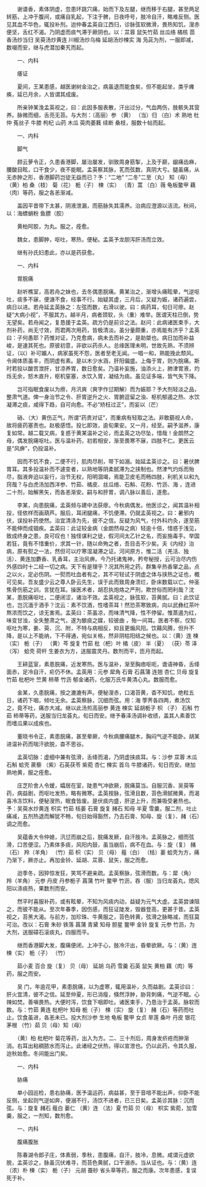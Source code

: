 <!-- { "loadSidebar": true } -->
　　谢谱香，素体阴虚，忽患环跳穴痛，始而下及左腿，继而移于右腿，甚至两足转筋，上冲于腹间，或痛自乳起，下注于髀，日夜呼号，肢冷自汗，略难反侧。医见其血不华色，辄投补剂。迨仲春孟英自江西归，诊脉弦软微滑，畏热知饥，溲赤便坚，舌红不渴。乃阴虚而痰气滞于厥阴也。以：苁蓉 鼠矢竹茹 丝瓜络 橘核 茴香汤炒当归 吴萸汤炒黄连 川椒汤炒乌梅 延胡汤炒楝实 海 凫茈为剂，一服即减，数啜而安，继与虎潜加秦艽而起。

　　一、内科

　　痿证

　　夏间，王某患感，越医谢树金治之，病虽退而能食矣，但不能起坐，类乎瘫痪，延已月余，人皆谓其成废。

　　所亲钟某浼孟英视之，曰：此因多服表散，汗出过分，气血两伤，肢骸失其营养。脉微而细，舌亮无苔。与大剂：（高丽）参 （黄） （当）归 （白）术 熟地 杜仲 菟丝子 牛膝 枸杞 山药 木瓜 萸肉萎蕤 续断 桑枝，服数十帖而起。

　　一、内科

　　脚气

　　顾云萝令正，久患香港脚，屡治屡发，驯致周身筋掣，上及于巅，龈痛齿麻，腰酸目眩，口干食少，夜不能眠。孟英察其脉，芤而弦数，真阴大亏。腿虽痛，从无赤肿之形，香港脚药岂徒无益而已？予：“二地” “二冬”二至（丸） 知（母） （黄）柏 桑（枝） 菊（花） 栀（子） 楝（实） （青）蒿 （白）薇 龟板鳖甲 藕（肉）等药，服之各恙渐减。

　　盖因平昔带下太甚，阴液泄漏，而筋脉失其濡养。治病应澄源以洁流。秋间，以：海螵蛸粉 鱼膘（胶）

　　黄柏阿胶，为丸。服之，痊愈。

　　魏女，患脚肿，呕吐，寒热，便秘。孟英予龙胆泻肝汤而立效。

　　继有孙氏妇患此，亦以是药获愈。

　　一、内科

　　胃脘痛

　　赵听樵室，高若舟之妹也，去冬偶患脘痛。黄某治之，渐增头痛眩晕，气逆呕吐，痰多不寐，便溏不食，经事不行。始疑其虚，三月后，又疑为娠，诸药遍尝，病日以进。若舟延孟英脉之：左弦而数，右滑以驶。曰：病药耳，旬日可瘳。赵疑“大病小视”，不服其方。越半月，病者颈软，头（重）难举。医谓天柱已倒，势无望矣。若舟闻之，复恳援于孟英。疏方仍是前诊之法。赵问：此病诸医束手，大剂补药，尚无寸效，而君两次用药，皆极清淡。虽分量颇重，亦焉能有济乎？孟英曰：子何愚耶？药惟对证，乃克愈病，病未去而补之，是助桀也。病日加而补益峻，是速其死也。原彼初意，非欲以药杀人。总缘医理未明，世故先熟，不须辨证，（以）补可媚人，病家虽死不怨，医者至老无闻。一唱一和，熟能挽此颓风。令阃体质虽丰，而阴虚有素。是以木少水涵，肝阳偏盛。上侮于胃，则为脘痛。斯时若投以酸苦泄肝，甘凉养胃，数日愈矣。乃温补妄施，油添火上，肺津胃液，灼烁无余，怒木直升，枢机窒塞，水饮入胃，凝结为痰。虽见证多端，皆气失下降。

　　岂可指眠食废以为痨，月汛爽（爽字作愆期解）而为娠耶？予大剂轻淡之品，整肃气道。俾一身治节之令、肝胃逆升之火、胃腑逗留之浊、枢机郁遏之热、水饮凝滞之痰，咸得下趋，自可向愈。不必“矫枉过正”，而妄以（芒）

　　硝、（大）黄伤正气，所谓“药贵对证”，而重病有轻取之法。非敢藐视人命，故将疲药塞责也。赵极感悟。投匕即效，逾旬果安。又一月，经至。嗣予滋养，康复如常。越二载又病，复惑于黄某温补之论，而孟英之功尽坠，惜哉！金朗然之母，偶发脘痛呕吐。医与温补药，初若相安，渐至畏寒不寐，四肢不仁。更医云是“风痹”，仍投温补。

　　因而不饥不食，二便不行，肌肉尽削，带下如溺。始延孟英诊之。曰：暑伏脾胃耳。其多投温补而不遽变者，以熟地等阴柔腻滞为之挟制也。然津气灼烁而殆尽，脂液奔迫以妄行，治节无权，阳明涸竭，焉能卫皮毛而畅四肢，利机关以和九窍哉？与白虎汤加西洋参、竹茹、橘皮、丝瓜络、石斛、花粉、竹沥、海 ，连进二十剂，始解黑矢，而各恙渐安。嗣与和肝胃，调八脉以善后，遂愈。

　　李某，向患脘痛，孟英频与建中法获瘳。今秋病偶发。他医诊之，闻其温补相投，径依样而画葫芦。服后，耳闭腿痛，不饥便滞。仍就孟英视之。曰：暑邪内伏，误投补药使然。治宜清涤为先，彼不之信。反疑为风气，付外科灼灸，遂至筋不能伸而成锢疾。孟英曰：此证较金病（金朗然母之病）轻逾十倍，惜惑于浅见，致成终身之患，良可叹也！独怪谋利之徒，假河间太乙针之名，而妄施毒手。举国若狂，竟有不惜重价，求其一针，随以命殉之者，吾目击不少矣。夫《内经》治病，原有熨之一法，然但可以疗寒湿凝滞之证。河间原方，惟二活（羌活、独活）、黄连加麝香、乳香耳，主治风痹。今乃托诸鬼神，矜夸秘授，云可治尽内伤外感四时十二经一切之病。天下有是理乎？况其所用之药，群集辛热香窜之品，点之以火，定必伤阴。一熨而吐血者有之，其不可轻试于阴虚之体与挟热之证也，概可见矣。吾友盛少云之尊人卧云先生，误于此而致周身溃烂，卧床数载以亡。仲圣焦骨伤筋之训，言犹在耳。操医术者，胡忍执炮烙之严刑，欺世俗而罔利哉？沈某，患脘痛呕吐，二便闭涩，诸治不效。孟英视之，脉弦软，苔黄腻。曰：此饮证也，岂沉湎于酒手？沈云：素不饮酒，性嗜茶耳！然恐茶寒致病，向以武彝红茶叶熬浓而饮之，谅无害焉。孟英曰：茶虽凉，而味清气降，性不停留。惟蒸遏为红，味变甘浊，全失整肃之气，遂为酿痰之媒，较彼曲 ，殆一间耳。医者不察，仅知呕吐为寒，姜、萸、沉、附，不特与病相反，抑且更煽风阳。饮藉风腾，但升不降，是以上不能纳，下不得通，宛似关格，然非阴枯阳结之候也。以：（黄）连 楝（实） 栀（子） （黄）芩 旋复 竹茹 枇（杷）叶 橘（皮） 半（夏） （茯）苓 泽（泻） 蛤壳 荷杆 生姜衣为方，送服震灵丹。数剂而平，匝月而起。

　　王耕蓝室，素患脘痛，近发寒热。医与温补，渐至胸痞呕呃，谵语神昏，舌绛面赤，足冷自汗，疟仍不休。孟英用：元参 犀角 石膏 石菖蒲 连翘 杏仁 贝母 旋复 竹茹 枇杷叶 竺黄 柿蒂 竹沥 郁金诸药，化服万氏牛黄清心丸。数服而愈。

　　金某，久患脘痛，按之漉漉有声。便秘溲赤，口渴苔黄，杳不知饥，绝粒五日，诸药下咽，倾吐无余。孟英察脉，沉细而弦。用：海 荸荠各四两，煮汤饮之，竟不吐，痛亦大减。继以此汤煎高丽参 黄连 楝实 延胡栀子 枳 （子） 石斛 竹茹 柿蒂等药，送服当归龙荟丸，旬日而安。继予春泽汤调补收绩，盖其人素善饮而嗜瓜果以成疾也。

　　董晓书令正，素患脘痛，甚至晕厥，今秋病腰痛腿木，胸闷气逆不能卧。胡某进温补药而喘汗欲脱，杳不思谷。

　　孟英切脉：虚细中兼有弦滑，舌绛而渴，乃阴虚挟痰耳。与：沙参 苁蓉 木瓜 石斛 蛤壳 蒺藜 （紫）石英茯苓 紫菀 杏仁 楝实 首乌 牛膝诸药，旬日而安。继加熟地黄，服之痊愈。

　　庄芝阶舍人令嫒，孀居在室，陡患气冲欲厥，脘痛莫当。自服沉香、吴萸等药，病益剧，而呕吐发热，略有微寒。孟英按脉，弦滑且数，苔色滑腻微黄，而渴喜冷冻饮料，便秘溲热，眠食皆废。是伏痰内盛，肝逆上升，而兼吸受暑热也。予：吴萸水炒黄连 枳实 竹茹 栝蒌 石膏 旋复 赭石 知母 半夏 雪羹，服二剂，吐止痛减，五剂热退而解犹不畅，旬日始得豁然，乃去石膏、知母、旋（复）、赭（石）调之而愈。

　　吴蕴香大令仲媳，汛愆而崩之后，脘痛发厥，自汗肢冷。孟英脉之，细而弦滑，口苦便涩。乃素体多痰，风阳内鼓，虽当崩后，病不在血。与：旋（复） 赭（石） 羚（羊角） （竹）茹 枳（实） 贝（母） 薤（白） （栝）蒌 蛤壳为方，痛乃渐下，厥亦止。再加金铃、延胡、苁蓉、鼠矢，服之而愈。

　　迨季冬，因猝惊发狂，笑骂不避亲疏。孟英察脉，弦滑而数。与：犀（角） 羚（羊角） 元参 丹皮 丹参栀子 菖蒲 竹叶 鳖甲 竹沥，吞（服）当归龙荟丸，熄风阳以涤痰热，果数剂而安。

　　然平时喜服补药，或有眩晕，不知为风痰内动，益疑为元气大虚。孟英尝谏阻之，而彼不能从。至次年春季，因伤感，而狂证陡发，毁器登高，更甚于昔。孟英视之，苔黑大渴。与前方，加珍珠、牛黄服之，苔色转黄，弦滑之脉略减，而狂莫可治。改以：石膏 朱砂 铁落 菖蒲 青黛 知母 胆星 鳖甲 金铃 旋复 元参 竹沥，为大剂，送服礞石滚痰丸，四服而平。

　　继而香港脚大发，腹痛便闭，上冲于心，肢冷汗出，昏晕欲厥。与：（黄）连 楝（实） 栀（子） （竹）

　　茹小麦 百合 旋（复） 贝（母） 延胡 乌药 雪羹 石英 鼠矢 黄柏 藕（肉）等药，服之而安。

　　吴 门，年逾花甲，素患脘痛，以为虚寒，辄用温补，久而益剧。孟英诊曰：肝火宜清，彼不之信。延至仲夏，形已消瘦，倏然浮肿，胁背刺痛，气逆不眠。心辣如焚。善嗔畏热。大便时泻，饮食下咽即吐。诸医束手，乃恳治于孟英。脉软而数。与：竹茹 黄连 枇杷叶 知母 栀（子） 楝（实） 旋（复） 赭（石）等药而吐止。饮食虽进，各恙未已。投大剂沙参 生地 龟板 鳖甲 女贞 旱莲 桑叶 丹皮 银花 茅根 （竹）茹 贝（母）知（母）

　　（黄）柏 枇杷叶 菊花等药，出入为方。二、三十剂后，周身发疥疮而肿渐消。右耳出粘稠脓水而泻止。此诸经之伏热，得以宣泄也。仍以此药，令其久服，迨秋始愈。冬间能出门矣。

　　一、内科

　　胁痛

　　单小园巡检，患右胁痛，医予温运药，病益甚，至于音喑不能出声，仰卧不能反侧，坐起则气逆如奔，便溺不行，汤饮不进者，已三日矣。孟英诊其脉：沉而弦。与：旋复 赭石 薤白 蒌仁 （黄）连 （法）夏 竹茹 贝（母） 枳实 紫菀，加雪羹，服之，一剂知，数剂愈。

　　一、内科

　　腹痛腹胀

　　陈春湖令郎子庄，体素弱，季秋，患腹痛，自汗，肢冷，息微。咸谓元虚欲脱，孟英诊之，脉虽沉伏难寻，而苔色黄腻，口干溺赤。当从证也。与：（黄）连 （浓）朴 楝（实） 栀（子） 元胡 蚕砂 省头草等药，服之而康。次年患感，复误死于补。

